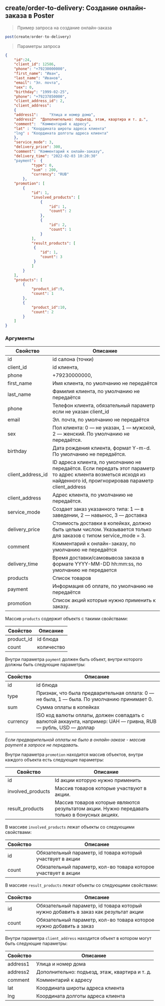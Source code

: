 ## create/order-to-delivery: Создание онлайн-заказа в Poster 

> Пример запроса на создание онлайн-заказа
```javascript
post(create/order-to-delivery)
```
>Параметры запроса
```json
{
    "id":24,
    "client_id": 12586,
    "phone": "+79230000000",
    "first_name": "Иван",
    "last_name": "Иванов",
    "email": "Эл. почта",
    "sex": 0,
    "birthday": "1999-02-25",
    "phone": "+79237850000",
    "client_address_id": 2,
    "client_address":
    {
    "address1": 	"Улица и номер дома",
	"address2"	"Дополнительно: подъезд, этаж, квартира и т. д.",
	"comment": 	"Комментарий к адресу",
	"lat" :	"Координата широты адреса клиента"
	"lng" :	"Координата долготы адреса клиента"
    },
    "service_mode": 3,
    "delivery_price": 300,
    "comment": "Комментарий к онлайн-заказу",
    "delivery_time": "2022-02-03 10:20:30"
    "payment":	{
    		"type": 0,
            "sum" : 200,
            "currency": "RUB"
    	},
    "promotion": [
    	{
        	"id": 1,
            "involved_products": [
            	{
                	"id": 1,
                    "count": 2
                },
                {
                	"id": 2,
                    "count": 1
                }
            ],
            "result_products": [
             {
             	"id": 1,
                "count": 3
             }
            ]
        }
    ],
    "products": [
        {
            "product_id":9,
            "count": 1
        },
        {
        	"product_id":10,
            "count": 2
        }
    ]
}
```

### Аргументы

Свойство | Описание
-------- | --------
id | id салона (точки)
client_id| id клиента,
phone| +79230000000,
first_name| 	Имя клиента, по умолчанию не передаётся
last_name |	Фамилия клиента, по умолчанию не передаётся
phone |	Телефон клиента, обязательный параметр если не указан client_id
email| 	Эл. почта, по умолчанию не передаётся
sex |	Пол клиента: 0 — не указан, 1 — мужской, 2 — женский. По умолчанию не передаётся.
birthday |	Дата рождения клиента, формат Y-m-d. По умолчанию не передаётся.
client_address_id |	ID адреса клиента, по умолчанию не передаётся. Если передать этот параметр то адрес клиента возметься исходя из найденного id, проигнорировав параметр client_address
client_address| 	Адрес клиента, по умолчанию не передаётся.
service_mode |	Создает заказ указанного типа: 1 — в заведении, 2 — навынос, 3 — доставка
delivery_price |	Стоимость доставки в копейках, должно быть целым числом. Указывается только для заказов с типом service_mode = 3.
comment |	Комментарий к онлайн-заказу, по умолчанию не передаётся
delivery_time |	Время доставки/самовывоза заказа в формате YYYY-MM-DD hh:mm:ss, по умолчанию не передается
products |	Список товаров
payment |	Информация об оплате, по умолчанию не передаётся
promotion |	Список акций которые нужно применить к заказу.

Массив `products` содержит объектs с такими свойствами:

Свойство | Описание
-------- | --------
product_id | id блюда
count | количество

Внутри параметра `payment` должен быть объект, внутри которого должны быть следующие параметры:

Свойство | Описание
-------- | --------
id | id блюда
type |	Признак, что была предварительная оплата: 0 — не была, 1 — была. По умолчанию принимает 0.
sum |	Сумма оплаты в копейках
currency |	ISO код валюты оплаты, должен совпадать с валютой аккаунта, например: UAH — гривна, RUB — рубль, USD — доллар

*Если предварительной оплаты не было в онлайн-заказе - массив payment в запросе не передавать.*

Внутри параметра `promotion` находится массив объектов, внутри каждого объекта есть следующие параметры:

Свойство | Описание
-------- | --------
id |	Id акции которую нужно применить
involved_products |	Массив товаров которые участвуют в акции.
result_products |	Массив товаров которые являются результатом акции. Нужно передавать только в бонусных акциях.

В массиве `involved_products` лежат объекты со следующими свойствами:

Свойство | Описание
-------- | --------
id | Обязательный параметр, id товара который участвует в акции
count |	Обязательный параметр, кол-во товара которое участвует в акции

В массиве `result_products` лежат объекты со следующими свойствами:

Свойство | Описание
-------- | --------
id |	Обязательный параметр, id товара который нужно добавить в заказ как результат акции
count |	Обязательный параметр, кол-во товара которое нужно добавить а заказ

Внутри параметра `client_address` находится объект в котором могут быть следующие параметры:

Свойство | Описание
-------- | --------
address1 |	Улица и номер дома
address2 |	Дополнительно: подъезд, этаж, квартира и т. д.
comment |	Комментарий к адресу
lat |	Координата широты адреса клиента
lng |	Координата долготы адреса клиента

